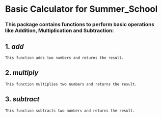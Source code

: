 # __Basic Calculator for Summer_School__

### This package contains functions to perform basic operations like Addition, Multiplication and Subtraction:

## 1. _add_  
    This function adds two numbers and returns the result.

## 2. _multiply_
    This function multiplies two numbers and returns the result.

## 3. _subtract_
    This function subtracts two numbers and returns the result.